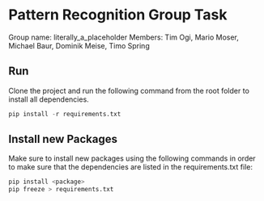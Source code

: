# Pattern Recognition Group Task
Group name: literally_a_placeholder
Members: Tim Ogi, Mario Moser, Michael Baur, Dominik Meise, Timo Spring

## Run
Clone the project and run the following command from the root folder to install all dependencies. 

```python
pip install -r requirements.txt
```

## Install new Packages
Make sure to install new packages using the following commands in order to make sure that the dependencies are listed in the requirements.txt file: 

```python
pip install <package> 
pip freeze > requirements.txt
```
